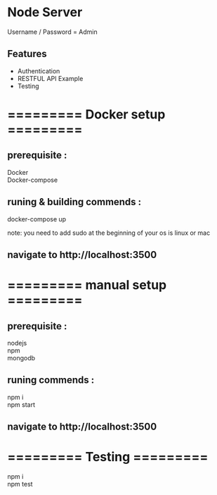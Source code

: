 # Node Server

Username / Password = Admin

## Features
  - Authentication  
  - RESTFUL API Example  
  - Testing  

# ========= Docker setup =========

## prerequisite :
  Docker  
  Docker-compose

## runing & building commends :
  docker-compose up
  
note: you need to add sudo at the beginning of your os is linux or mac

 ## navigate to http://localhost:3500


# ========= manual setup =========

## prerequisite :
  nodejs  
  npm  
  mongodb  

## runing commends :
  npm i   
  npm start
  
 ## navigate to http://localhost:3500

# ========= Testing =========
  npm i   
  npm test
